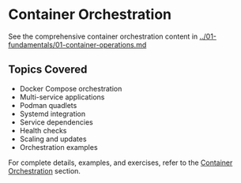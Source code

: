 # Container Orchestration

See the comprehensive container orchestration content in [../01-fundamentals/01-container-operations.md](../01-fundamentals/01-container-operations.md#container-orchestration)

## Topics Covered

- Docker Compose orchestration
- Multi-service applications
- Podman quadlets
- Systemd integration
- Service dependencies
- Health checks
- Scaling and updates
- Orchestration examples

For complete details, examples, and exercises, refer to the [Container Orchestration](../01-fundamentals/01-container-operations.md#container-orchestration) section.
